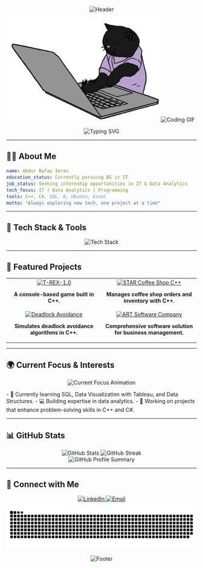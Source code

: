 <!-- Header Banner with Gradient Colors and Stylish Font -->
<p align="center">
  <img src="https://capsule-render.vercel.app/api?type=waving&color=0:703BE7,100:703BE7&height=160&section=header&text=Abdur%20Rafay%20Imran&fontSize=45&fontColor=fff&animation=fadeIn&fontAlignY=40&desc=IT%20Undergraduate%20|%20Aspiring%20Data%20Scientist%20|%20Seeking%20Internship%20Opportunities&descAlignY=60&descAlign=50" alt="Header" />
</p>


<!-- Animated Coding GIFs -->
<p align="center">
  <img src="https://raw.githubusercontent.com/BhavyaCodes/BhavyaCodes/master/.github/cat.gif" width="400" alt="Coding GIF" />
  <img src="https://i.pinimg.com/originals/54/e3/7d/54e37d8074ebcde1d96c77d7b2a7f310.gif" width="400" alt="Coding GIF" />
</p>

<!-- Animated Typing Effect for a Professional Tagline -->
<p align="center">
  <img src="https://readme-typing-svg.demolab.com?font=Fira+Code&size=24&pause=1000&color=00FFEC&center=true&vCenter=true&width=600&lines=IT+Student+|+IT+Enthusiast;Data+Analytics+Learner+|+Always+Learning;Tech+and+Problem-Solving+Enthusiast" alt="Typing SVG" />
</p>

---

## 👨‍💻 About Me

```yaml
name: Abdur Rafay Imran
education_status: Currently pursuing BS in IT
job_status: Seeking internship opportunities in IT & Data Analytics
tech_focus: IT | Data Analytics | Programming
tools: C++, C#, SQL, R, Ubuntu, Excel
motto: "Always exploring new tech, one project at a time"
```

---

## 🚀 Tech Stack & Tools
<p align="center">
  <img src="https://skillicons.dev/icons?i=cpp,cs,mysql,r,bash,dotnet,linux&perline=7" alt="Tech Stack" />
</p>

---

## 🌟 Featured Projects
<table align="center" width="90%"> <tr> <td align="center" width="50%"> <a href="https://github.com/AbdurRafayPOG/T-REX-1.0"> <img src="https://img.shields.io/badge/T--REX%201.0-6a11cb?style=for-the-badge&logo=github&logoColor=white" alt="T-REX-1.0" /> </a> <p><strong>A console-based game built in C++.</strong></p> </td> <td align="center" width="50%"> <a href="https://github.com/AbdurRafayPOG/STAR-Coffee-Shop-C-"> <img src="https://img.shields.io/badge/STAR%20Coffee%20Shop%20C++-6d2c91?style=for-the-badge&logo=cpp&logoColor=white" alt="STAR Coffee Shop C++" /> </a> <p><strong>Manages coffee shop orders and inventory with C++.</strong></p> </td> </tr> <tr> <td align="center" width="50%"> <a href="https://github.com/AbdurRafayPOG/DeadLock-Avoidance"> <img src="https://img.shields.io/badge/Deadlock%20Avoidance-00599C?style=for-the-badge&logo=csharp&logoColor=white" alt="Deadlock Avoidance" /> </a> <p><strong>Simulates deadlock avoidance algorithms in C++.</strong></p> </td> <td align="center" width="50%"> <a href="https://github.com/AbdurRafayPOG/ART-Software-Company"> <img src="https://img.shields.io/badge/ART%20Software%20Company-0078D4?style=for-the-badge&logo=windows&logoColor=white" alt="ART Software Company" /> </a> <p><strong>Comprehensive software solution for business management.</strong></p> </td> </tr> </table>

---

## 🌍 Current Focus & Interests
<p align="center"> <img src="https://readme-typing-svg.demolab.com?font=Fira+Code&size=22&color=FFDD00&width=600&lines=Building+Skills+in+IT+and+Data+Analytics;Exploring+New+Technologies;Aspiring+to+Become+a+Data+Scientist" alt="Current Focus Animation" /> </p>
- 🌱 Currently learning SQL, Data Visualization with Tableau, and Data Structures.
- 💻 Building expertise in data analytics.
- 🔭 Working on projects that enhance problem-solving skills in C++ and C#.

---

## 📊 GitHub Stats

<div align="center"> <img src="https://github-readme-stats.vercel.app/api?username=AbdurRafayPOG&show_icons=true&theme=monokai&count_private=true&include_all_commits=true" alt="GitHub Stats" width="350"/> <img src="https://github-readme-streak-stats.herokuapp.com/?user=AbdurRafayPOG&theme=monokai&hide_border=false" alt="GitHub Streak" width="350"/> </div> <div align="center"> <img src="https://github-profile-summary-cards.vercel.app/api/cards/profile-details?username=AbdurRafayPOG&theme=monokai" alt="GitHub Profile Summary" width="350"/> </div>

---

## 🤝 Connect with Me
<p align="center"> <a href="https://www.linkedin.com/in/abdurrafay404/"> <img src="https://img.shields.io/badge/LinkedIn-0077B5?style=for-the-badge&logo=linkedin&logoColor=white" alt="LinkedIn" /> </a> <a href="mailto:abdurrafayimran404@gmail.com"> <img src="https://img.shields.io/badge/Email-D14836?style=for-the-badge&logo=gmail&logoColor=white" alt="Email" /> </a> </p>
 <!-- GitHub Snake Animation --> <div align="center"> <img src="https://raw.githubusercontent.com/platane/snk/output/github-contribution-grid-snake.svg" alt="GitHub Contribution Snake Animation" /> </div>

<!-- Footer --> <p align="center"> <img src="https://capsule-render.vercel.app/api?type=waving&color=0:6a11cb,100:2575fc&height=120&section=footer" alt="Footer" /> </p>

